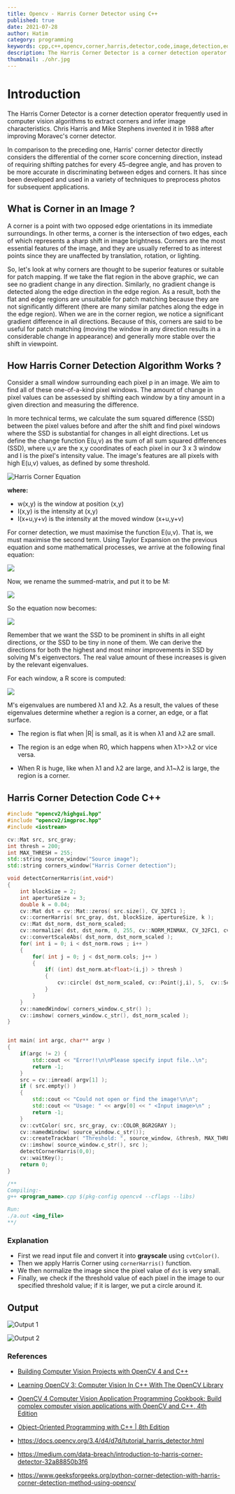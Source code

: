 ```yaml
---
title: Opencv - Harris Corner Detector using C++
published: true
date: 2021-07-28
author: Hatim
category: programming
keywords: cpp,c++,opencv,corner,harris,detector,code,image,detection,edges,sharp,normalize,gray,scale,translation,rotation,light,mapping,gradient,pixel,window,maximize,maximum,egienvectors,threshold
description: The Harris Corner Detector is a corner detection operator that is frequently used in computer vision algorithms to extract corners and infer image characteristics.
thumbnail: ./ohr.jpg
---
```


# Introduction

The Harris Corner Detector is a corner detection operator frequently used in computer vision algorithms to extract corners and infer image characteristics.
Chris Harris and Mike Stephens invented it in 1988 after improving Moravec's corner detector.

In comparison to the preceding one, Harris' corner detector directly considers the differential of the corner score concerning direction, instead of requiring shifting patches for every 45-degree angle, and has proven to be more accurate in discriminating between edges and corners.
It has since been developed and used in a variety of techniques to preprocess photos for subsequent applications.

## What is Corner in an Image ?

A corner is a point with two opposed edge orientations in its immediate surroundings.
In other terms, a corner is the intersection of two edges, each of which represents a sharp shift in image brightness.
Corners are the most essential features of the image, and they are usually referred to as interest points since they are unaffected by translation, rotation, or lighting.

So, let's look at why corners are thought to be superior features or suitable for patch mapping.
If we take the flat region in the above graphic, we can see no gradient change in any direction.
Similarly, no gradient change is detected along the edge direction in the edge region.
As a result, both the flat and edge regions are unsuitable for patch matching because they are not significantly different (there are many similar patches along the edge in the edge region).
When we are in the corner region, we notice a significant gradient difference in all directions.
Because of this, corners are said to be useful for patch matching (moving the window in any direction results in a considerable change in appearance) and generally more stable over the shift in viewpoint.

## How Harris Corner Detection Algorithm Works ?

Consider a small window surrounding each pixel p in an image.
We aim to find all of these one-of-a-kind pixel windows.
The amount of change in pixel values can be assessed by shifting each window by a tiny amount in a given direction and measuring the difference.

In more technical terms, we calculate the sum squared difference (SSD) between the pixel values before and after the shift and find pixel windows where the SSD is substantial for changes in all eight directions.
Let us define the change function E(u,v) as the sum of all sum squared differences (SSD), where u,v are the x,y coordinates of each pixel in our 3 x 3 window and I is the pixel's intensity value.
The image's features are all pixels with high E(u,v) values, as defined by some threshold.

![Harris Corner Equation](./harris-corern-eq1.webp)

**where:**

- w(x,y) is the window at position (x,y)
- I(x,y) is the intensity at (x,y)
- I(x+u,y+v) is the intensity at the moved window (x+u,y+v)

For corner detection, we must maximise the function E(u,v).
That is, we must maximise the second term.
Using Taylor Expansion on the previous equation and some mathematical processes, we arrive at the following final equation:

![](./maximise-corer-harris-eq.webp)

Now, we rename the summed-matrix, and put it to be M:

![](./rename-sum-mattrics-eq.webp)

So the equation now becomes:

![](./final-eq.webp)

Remember that we want the SSD to be prominent in shifts in all eight directions, or the SSD to be tiny in none of them.
We can derive the directions for both the highest and most minor improvements in SSD by solving M's eigenvectors.
The real value amount of these increases is given by the relevant eigenvalues.

For each window, a R score is computed:

![](./last-eq.webp)

M's eigenvalues are numbered λ1 and λ2.
As a result, the values of these eigenvalues determine whether a region is a corner, an edge, or a flat surface.

- The region is flat when |R| is small, as it is when λ1 and λ2 are small.

- The region is an edge when R0, which happens when λ1>>λ2 or vice versa.

- When R is huge, like when λ1 and λ2 are large, and λ1~λ2 is large, the region is a corner.

## Harris Corner Detection Code C++

```cpp
#include "opencv2/highgui.hpp"
#include "opencv2/imgproc.hpp"
#include <iostream>

cv::Mat src, src_gray;
int thresh = 200;
int MAX_THRESH = 255;
std::string source_window("Source image");
std::string corners_window("Harris Corner detection");

void detectCornerHarris(int,void*)
{
    int blockSize = 2;
    int apertureSize = 3;
    double k = 0.04;
    cv::Mat dst = cv::Mat::zeros( src.size(), CV_32FC1 );
    cv::cornerHarris( src_gray, dst, blockSize, apertureSize, k );
    cv::Mat dst_norm, dst_norm_scaled;
    cv::normalize( dst, dst_norm, 0, 255, cv::NORM_MINMAX, CV_32FC1, cv::Mat() );
    cv::convertScaleAbs( dst_norm, dst_norm_scaled );
    for( int i = 0; i < dst_norm.rows ; i++ )
    {
        for( int j = 0; j < dst_norm.cols; j++ )
        {
            if( (int) dst_norm.at<float>(i,j) > thresh )
            {
                cv::circle( dst_norm_scaled, cv::Point(j,i), 5,  cv::Scalar(255), 2, 8, 0 );
            }
        }
    }
    cv::namedWindow( corners_window.c_str() );
    cv::imshow( corners_window.c_str(), dst_norm_scaled );
}


int main( int argc, char** argv )
{
    if(argc != 2) {
        std::cout << "Error!!\n\nPlease specify input file..\n";
        return -1;
    }
    src = cv::imread( argv[1] );
    if ( src.empty() )
    {
        std::cout << "Could not open or find the image!\n\n";
        std::cout << "Usage: " << argv[0] << " <Input image>\n" ;
        return -1;
    }
    cv::cvtColor( src, src_gray, cv::COLOR_BGR2GRAY );
    cv::namedWindow( source_window.c_str());
    cv::createTrackbar( "Threshold: ", source_window, &thresh, MAX_THRESH, detectCornerHarris );
    cv::imshow( source_window.c_str(), src );
    detectCornerHarris(0,0);
    cv::waitKey();
    return 0;
}

/**
Compiling:-
g++ <program_name>.cpp $(pkg-config opencv4 --cflags --libs)

Run:
./a.out <img_file>
**/
```

### Explanation

- First we read input file and convert it into **grayscale** using `cvtColor()`.
- Then we apply Harris Corner using `cornerHarris()` function.
- We then normalize the image since the pixel value of `dst` is very small.
- Finally, we check if the threshold value of each pixel in the image to our specified threshold value; if it is larger, we put a circle around it.

## Output

![Output 1](./ss1.webp)

![Output 2](./ss2.webp)

### References

- [Building Computer Vision Projects with OpenCV 4 and C++](https://amzn.to/3N7WwbC)
- [Learning OpenCV 3: Computer Vision In C++ With The OpenCV Library](https://amzn.to/3toR4sR)
- [OpenCV 4 Computer Vision Application Programming Cookbook: Build complex computer vision applications with OpenCV and C++, 4th Edition ](https://amzn.to/37ztG3o)
- [Object-Oriented Programming with C++ | 8th Edition ](https://amzn.to/3ilHaC5)

- https://docs.opencv.org/3.4/d4/d7d/tutorial_harris_detector.html
- https://medium.com/data-breach/introduction-to-harris-corner-detector-32a88850b3f6
- https://www.geeksforgeeks.org/python-corner-detection-with-harris-corner-detection-method-using-opencv/
